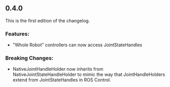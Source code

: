 ## 0.4.0

This is the first edition of the changelog.

### Features:

- "Whole Robot" controllers can now access JointStateHandles

### Breaking Changes:

- NativeJointHandleHolder now inherits from NativeJointStateHandleHolder to mimic the way that JointHandleHolders extend from JointStateHandles in ROS Control.

